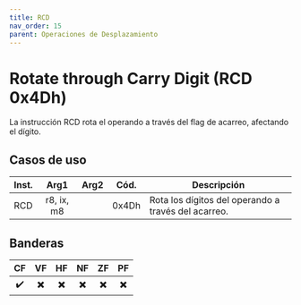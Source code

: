 ```yaml
---
title: RCD
nav_order: 15
parent: Operaciones de Desplazamiento
---
```


# Rotate through Carry Digit (RCD 0x4Dh)

La instrucción RCD rota el operando a través del flag de acarreo, afectando el dígito.

## Casos de uso

| Inst. |     Arg1     | Arg2 | Cód.  | Descripción                                           |
|:-----:|:------------:|:----:|:-----:|-------------------------------------------------------|
| RCD   | r8, ix, m8   |      | 0x4Dh | Rota los dígitos del operando a través del acarreo.   |

## Banderas

| CF  | VF  | HF  | NF  | ZF  | PF  |
|:---:|:---:|:---:|:---:|:---:|:---:|
| ✔️  | ✖️  | ✖️  | ✖️  | ✖️  | ✖️  |
